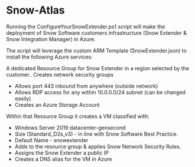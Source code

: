 # Snow-Atlas

Running the ConfigureYourSnowExtender.ps1 script will make the deployment of Snow Software customers infrastructure (Snow Extender & Snow Integration Manager) in Azure.

The script will leverage the custom ARM Template (SnowExtender.json) to install the following Azure services:

A dedicated Resource Group for Snow Extender in a region selected by the customer..
Creates network security groups
- Allows port 443 inbound from anywhere (outside network)
- Allows RDP access for any within 10.0.0.0/24 subnet (can be changed easily)
- Creates an Azure Storage Account


Within that Resource Group it creates a VM classified with:
- Windows Server 2019 datacenter-gensecond
- Size (Standard_D2s_v3) - in line with Snow Software Best Practice.
- Default Name - snowextender
- Adds to the resource group & applies Snow Network Security Rules. 
- Assigns the Snow Extender a public IP
- Creates a DNS alias for the VM in Azure
